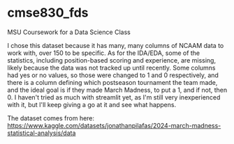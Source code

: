 # cmse830_fds
MSU Coursework for a Data Science Class

I chose this dataset because it has many, many columns of NCAAM data to work with, over 150 to be specific. As for the IDA/EDA, some of the statistics, including position-based scoring and experience, are missing, likely because the data was not tracked up until recently. 
Some columns had yes or no values, so those were changed to 1 and 0 respectively, and there is a column defining which postseason tournament the team made, and the ideal goal is if they made March Madness, to put a 1, and if not, then 0. 
I haven't tried as much with streamlit yet, as I'm still very inexperienced with it, but I'll keep giving a go at it and see what happens.

The dataset comes from here: https://www.kaggle.com/datasets/jonathanpilafas/2024-march-madness-statistical-analysis/data
